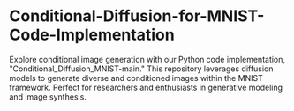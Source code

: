 # Conditional-Diffusion-for-MNIST-Code-Implementation
Explore conditional image generation with our Python code implementation, "Conditional_Diffusion_MNIST-main." This repository leverages diffusion models to generate diverse and conditioned images within the MNIST framework. Perfect for researchers and enthusiasts in generative modeling and image synthesis.
